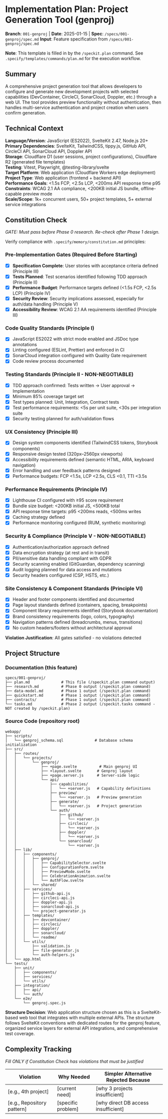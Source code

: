 # Implementation Plan: Project Generation Tool (genproj)

**Branch**: `001-genproj` | **Date**: 2025-01-15 | **Spec**: `/specs/001-genproj/spec.md`
**Input**: Feature specification from `/specs/001-genproj/spec.md`

**Note**: This template is filled in by the `/speckit.plan` command. See `.specify/templates/commands/plan.md` for the execution workflow.

## Summary

A comprehensive project generation tool that allows developers to configure and generate new development projects with selected capabilities (DevContainer, CircleCI, SonarCloud, Doppler, etc.) through a web UI. The tool provides preview functionality without authentication, then handles multi-service authentication and project creation when users confirm generation.

## Technical Context

**Language/Version**: JavaScript (ES2022), SvelteKit 2.47, Node.js 20+  
**Primary Dependencies**: SvelteKit, TailwindCSS, tippy.js, GitHub API, CircleCI API, SonarCloud API, Doppler API  
**Storage**: Cloudflare D1 (user sessions, project configurations), Cloudflare R2 (generated file templates)  
**Testing**: Vitest, Playwright, @testing-library/svelte  
**Target Platform**: Web application (Cloudflare Workers edge deployment)  
**Project Type**: Web application (frontend + backend API)  
**Performance Goals**: <1.5s FCP, <2.5s LCP, <200ms API response time p95  
**Constraints**: WCAG 2.1 AA compliance, <200KB initial JS bundle, offline-capable preview mode  
**Scale/Scope**: 1k+ concurrent users, 50+ project templates, 5+ external service integrations

## Constitution Check

_GATE: Must pass before Phase 0 research. Re-check after Phase 1 design._

Verify compliance with `.specify/memory/constitution.md` principles:

### Pre-Implementation Gates (Required Before Starting)

- [x] **Specification Complete**: User stories with acceptance criteria defined (Principle III)
- [x] **Tests Planned**: Test scenarios identified following TDD approach (Principle II)
- [x] **Performance Budget**: Performance targets defined (<1.5s FCP, <2.5s LCP) (Principle IV)
- [x] **Security Review**: Security implications assessed, especially for auth/data handling (Principle V)
- [x] **Accessibility Review**: WCAG 2.1 AA requirements identified (Principle III)

### Code Quality Standards (Principle I)

- [x] JavaScript ES2022 with strict mode enabled and JSDoc type annotations
- [x] Linting configured (ESLint, Prettier) and enforced in CI
- [x] SonarCloud integration configured with Quality Gate requirement
- [x] Code review process documented

### Testing Standards (Principle II - NON-NEGOTIABLE)

- [x] TDD approach confirmed: Tests written → User approval → Implementation
- [x] Minimum 85% coverage target set
- [x] Test types planned: Unit, Integration, Contract tests
- [x] Test performance requirements: <5s per unit suite, <30s per integration suite
- [x] Security testing planned for auth/validation flows

### UX Consistency (Principle III)

- [x] Design system components identified (TailwindCSS tokens, Storybook components)
- [x] Responsive design tested (320px–2560px viewports)
- [x] Accessibility requirements defined (semantic HTML, ARIA, keyboard navigation)
- [x] Error handling and user feedback patterns designed
- [x] Performance budgets: FCP <1.5s, LCP <2.5s, CLS <0.1, TTI <3.5s

### Performance Requirements (Principle IV)

- [x] Lighthouse CI configured with ≥95 score requirement
- [x] Bundle size budget: <200KB initial JS, <500KB total
- [x] API response time targets: p95 <200ms reads, <500ms writes
- [x] Caching strategy defined
- [x] Performance monitoring configured (RUM, synthetic monitoring)

### Security & Compliance (Principle V - NON-NEGOTIABLE)

- [x] Authentication/authorization approach defined
- [x] Data encryption strategy (at rest and in transit)
- [x] PII/sensitive data handling compliant with GDPR
- [x] Security scanning enabled (GitGuardian, dependency scanning)
- [x] Audit logging planned for data access and mutations
- [x] Security headers configured (CSP, HSTS, etc.)

### Site Consistency & Component Standards (Principle VI)

- [x] Header and footer components identified and documented
- [x] Page layout standards defined (containers, spacing, breakpoints)
- [x] Component library requirements identified (Storybook documentation)
- [x] Brand consistency requirements (logo, colors, typography)
- [x] Navigation patterns defined (breadcrumbs, menus, transitions)
- [x] No custom headers/footers without architectural approval

**Violation Justification**: All gates satisfied - no violations detected

## Project Structure

### Documentation (this feature)

```
specs/001-genproj/
├── plan.md              # This file (/speckit.plan command output)
├── research.md          # Phase 0 output (/speckit.plan command)
├── data-model.md        # Phase 1 output (/speckit.plan command)
├── quickstart.md        # Phase 1 output (/speckit.plan command)
├── contracts/           # Phase 1 output (/speckit.plan command)
└── tasks.md             # Phase 2 output (/speckit.tasks command - NOT created by /speckit.plan)
```

### Source Code (repository root)

```
webapp/
├── scripts/
│   └── genproj_schema.sql              # Database schema initialization
├── src/
│   ├── routes/
│   │   └── projects/
│   │       └── genproj/
│   │           ├── +page.svelte          # Main genproj UI
│   │           ├── +layout.svelte       # Genproj layout
│   │           ├── +page.server.js      # Server-side logic
│   │           └── api/
│   │               ├── capabilities/
│   │               │   └── +server.js   # Capability definitions
│   │               ├── preview/
│   │               │   └── +server.js   # Preview generation
│   │               ├── generate/
│   │               │   └── +server.js   # Project generation
│   │               └── auth/
│   │                   ├── github/
│   │                   │   └── +server.js
│   │                   ├── circleci/
│   │                   │   └── +server.js
│   │                   ├── doppler/
│   │                   │   └── +server.js
│   │                   └── sonarcloud/
│   │                       └── +server.js
│   ├── lib/
│   │   ├── components/
│   │   │   ├── genproj/
│   │   │   │   ├── CapabilitySelector.svelte
│   │   │   │   ├── ConfigurationForm.svelte
│   │   │   │   ├── PreviewMode.svelte
│   │   │   │   ├── CelebrationAnimation.svelte
│   │   │   │   └── AuthFlow.svelte
│   │   │   └── shared/
│   │   ├── services/
│   │   │   ├── github-api.js
│   │   │   ├── circleci-api.js
│   │   │   ├── doppler-api.js
│   │   │   ├── sonarcloud-api.js
│   │   │   └── project-generator.js
│   │   ├── templates/
│   │   │   ├── devcontainer/
│   │   │   ├── circleci/
│   │   │   ├── doppler/
│   │   │   ├── sonarcloud/
│   │   │   └── readme/
│   │   └── utils/
│   │       ├── validation.js
│   │       ├── file-generator.js
│   │       └── auth-helpers.js
│   └── app.html
└── tests/
    ├── unit/
    │   ├── components/
    │   ├── services/
    │   └── utils/
    ├── integration/
    │   ├── api/
    │   └── auth/
    └── e2e/
        └── genproj.spec.js
```

**Structure Decision**: Web application structure chosen as this is a SvelteKit-based web tool that integrates with multiple external APIs. The structure follows SvelteKit conventions with dedicated routes for the genproj feature, organized service layers for external API integrations, and comprehensive test coverage.

## Complexity Tracking

_Fill ONLY if Constitution Check has violations that must be justified_

| Violation                  | Why Needed         | Simpler Alternative Rejected Because |
| -------------------------- | ------------------ | ------------------------------------ |
| [e.g., 4th project]        | [current need]     | [why 3 projects insufficient]        |
| [e.g., Repository pattern] | [specific problem] | [why direct DB access insufficient]  |
